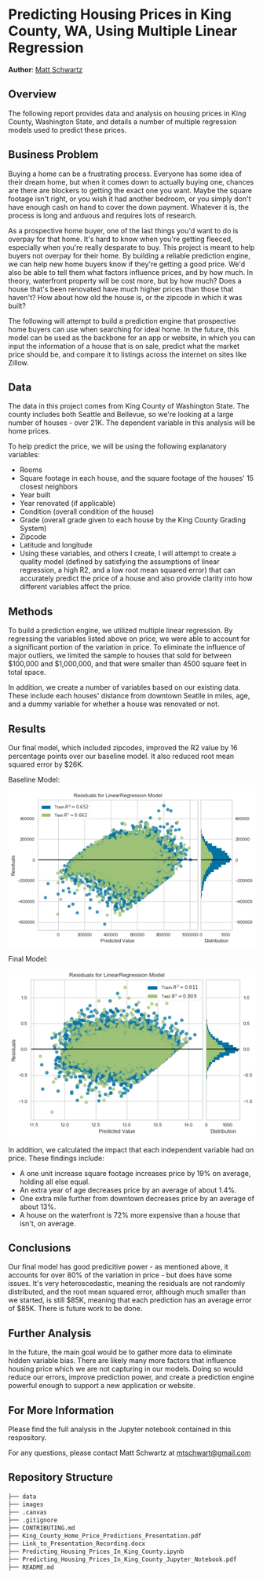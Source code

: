 # Predicting Housing Prices in King County, WA, Using Multiple Linear Regression

**Author**: [Matt Schwartz](mailto:mtschwart@gmail.com)

## Overview 

The following report provides data and analysis on housing prices in King County, Washington State, and details a number of multiple regression models used to predict these prices. 

## Business Problem

Buying a home can be a frustrating process. Everyone has some idea of their dream home, but when it comes down to actually buying one, chances are there are blockers to getting the exact one you want. Maybe the square footage isn't right, or you wish it had another bedroom, or you simply don't have enough cash on hand to cover the down payment. Whatever it is, the process is long and arduous and requires lots of research.

As a prospective home buyer, one of the last things you'd want to do is overpay for that home. It's hard to know when you're getting fleeced, especially when you're really desparate to buy. This project is meant to help buyers not overpay for their home. By building a reliable prediction engine, we can help new home buyers know if they're getting a good price. We'd also be able to tell them what factors influence prices, and by how much. In theory, waterfront property will be cost more, but by how much? Does a house that's been renovated have much higher prices than those that haven't? How about how old the house is, or the zipcode in which it was built?

The following will attempt to build a prediction engine that prospective home buyers can use when searching for ideal home. In the future, this model can be used as the backbone for an app or website, in which you can input the information of a house that is on sale, predict what the market price should be, and compare it to listings across the internet on sites like Zillow.

## Data

The data in this project comes from King County of Washington State. The county includes both Seattle and Bellevue, so we're looking at a large number of houses - over 21K. The dependent variable in this analysis will be home prices.

To help predict the price, we will be using the following explanatory variables:

- Rooms
- Square footage in each house, and the square footage of the houses' 15 closest neighbors
- Year built
- Year renovated (if applicable)
- Condition (overall condition of the house)
- Grade (overall grade given to each house by the King County Grading System)
- Zipcode
- Latitude and longitude
- Using these variables, and others I create, I will attempt to create a quality model (defined by satisfying the assumptions of linear regression, a high R2, and a low root mean squared error) that can accurately predict the price of a house and also provide clarity into how different variables affect the price.

## Methods

To build a prediction engine, we utilized multiple linear regression. By regressing the variables listed above on price, we were able to account for a significant portion of the variation in price. To eliminate the influence of major outliers, we limited the sample to houses that sold for between $100,000 and $1,000,000, and that were smaller than 4500 square feet in total space.

In addition, we create a number of variables based on our existing data. These include each houses' distance from downtown Seatlle in miles, age, and a dummy variable for whether a house was renovated or not.

## Results

Our final model, which included zipcodes, improved the R2 value by 16 percentage points over our baseline model. It also reduced root mean squared error by $26K. 

Baseline Model:

![baseline model](/images/benchmark_model_results.png)

Final Model:

![final model](/images/final_model_results.png)

In addition, we calculated the impact that each independent variable had on price. These findings include:

  - A one unit increase square footage increases price by 19% on average, holding all else equal.
  - An extra year of age decreases price by an average of about 1.4%.
  - One extra mile further from downtown decreases price by an average of about 13%.
  - A house on the waterfront is 72% more expensive than a house that isn't, on average.


## Conclusions

Our final model has good predicitive power - as mentioned above, it accounts for over 80% of the variation in price - but does have some issues. It's very heteroscedastic, meaning the residuals are not randomly distributed, and the root mean squared error, although much smaller than we started, is still $85K, meaning that each prediction has an average error of $85K. There is future work to be done. 

## Further Analysis

In the future, the main goal would be to gather more data to eliminate hidden variable bias. There are likely many more factors that influence housing price which we are not capturing in our models. Doing so would reduce our errors, improve prediction power, and create a prediction engine powerful enough to support a new application or website.

## For More Information

Please find the full analysis in the Jupyter notebook contained in this respository.

For any questions, please contact Matt Schwartz at [mtschwart@gmail.com](mailto:mtschwart@gmail.com)



## Repository Structure

```
├── data
├── images
├── .canvas
├── .gitignore
├── CONTRIBUTING.md
├── King_County_Home_Price_Predictions_Presentation.pdf
├── Link_to_Presentation_Recording.docx
├── Predicting_Housing_Prices_In_King_County.ipynb
├── Predicting_Housing_Prices_In_King_County_Jupyter_Notebook.pdf
├── README.md
```
